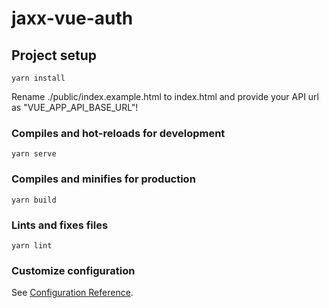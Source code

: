 # jaxx-vue-auth

## Project setup
```
yarn install
```
Rename ./public/index.example.html to index.html and provide your API url as "VUE_APP_API_BASE_URL"!

### Compiles and hot-reloads for development
```
yarn serve
```

### Compiles and minifies for production
```
yarn build
```

### Lints and fixes files
```
yarn lint
```

### Customize configuration
See [Configuration Reference](https://cli.vuejs.org/config/).
